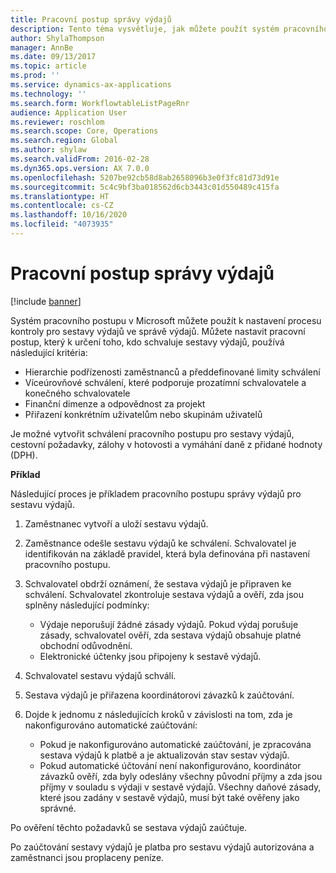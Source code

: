 ```yaml
---
title: Pracovní postup správy výdajů
description: Tento téma vysvětluje, jak můžete použít systém pracovního postupu v Microsoft Dynamics 365 Finance k nastavení procesu kontroly pro sestavy výdajů ve správě výdajů.
author: ShylaThompson
manager: AnnBe
ms.date: 09/13/2017
ms.topic: article
ms.prod: ''
ms.service: dynamics-ax-applications
ms.technology: ''
ms.search.form: WorkflowtableListPageRnr
audience: Application User
ms.reviewer: roschlom
ms.search.scope: Core, Operations
ms.search.region: Global
ms.author: shylaw
ms.search.validFrom: 2016-02-28
ms.dyn365.ops.version: AX 7.0.0
ms.openlocfilehash: 5207be92cb58d8ab2658096b3e0f3fc81d73d91e
ms.sourcegitcommit: 5c4c9bf3ba018562d6cb3443c01d550489c415fa
ms.translationtype: HT
ms.contentlocale: cs-CZ
ms.lasthandoff: 10/16/2020
ms.locfileid: "4073935"
---
```

# <a name="expense-management-workflow"></a>Pracovní postup správy výdajů

[!include [banner](../includes/banner.md)]

Systém pracovního postupu v Microsoft můžete použít k nastavení procesu kontroly pro sestavy výdajů ve správě výdajů. Můžete nastavit pracovní postup, který k určení toho, kdo schvaluje sestavy výdajů, používá následující kritéria:

- Hierarchie podřízenosti zaměstnanců a předdefinované limity schválení
- Víceúrovňové schválení, které podporuje prozatímní schvalovatele a konečného schvalovatele
- Finanční dimenze a odpovědnost za projekt
- Přiřazení konkrétním uživatelům nebo skupinám uživatelů

Je možné vytvořit schválení pracovního postupu pro sestavy výdajů, cestovní požadavky, zálohy v hotovosti a vymáhání daně z přidané hodnoty (DPH).

**Příklad**

Následující proces je příkladem pracovního postupu správy výdajů pro sestavu výdajů.

1. Zaměstnanec vytvoří a uloží sestavu výdajů.
2. Zaměstnance odešle sestavu výdajů ke schválení. Schvalovatel je identifikován na základě pravidel, která byla definována při nastavení pracovního postupu.
3. Schvalovatel obdrží oznámení, že sestava výdajů je připraven ke schválení. Schvalovatel zkontroluje sestava výdajů a ověří, zda jsou splněny následující podmínky:

    - Výdaje neporušují žádné zásady výdajů. Pokud výdaj porušuje zásady, schvalovatel ověří, zda sestava výdajů obsahuje platné obchodní odůvodnění.
    - Elektronické účtenky jsou připojeny k sestavě výdajů.

4. Schvalovatel sestavu výdajů schválí.
5. Sestava výdajů je přiřazena koordinátorovi závazků k zaúčtování.
6. Dojde k jednomu z následujících kroků v závislosti na tom, zda je nakonfigurováno automatické zaúčtování:

    - Pokud je nakonfigurováno automatické zaúčtování, je zpracována sestava výdajů k platbě a je aktualizován stav sestav výdajů.
    - Pokud automatické účtování není nakonfigurováno, koordinátor závazků ověří, zda byly odeslány všechny původní příjmy a zda jsou příjmy v souladu s výdaji v sestavě výdajů. Všechny daňové zásady, které jsou zadány v sestavě výdajů, musí být také ověřeny jako správné.

Po ověření těchto požadavků se sestava výdajů zaúčtuje.

Po zaúčtování sestavy výdajů je platba pro sestavu výdajů autorizována a zaměstnanci jsou proplaceny peníze.
